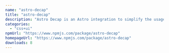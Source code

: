 ```yaml
---
name: "astro-decap"
title: "astro-decap"
description: "Astro Decap is an Astro integration to simplify the usage of Deacap CMS in your Astro projects."
categories:
  - "css+ui"
npmUrl: "https://www.npmjs.com/package/astro-decap"
homepageUrl: "https://www.npmjs.com/package/astro-decap"
downloads: 8
---
```

